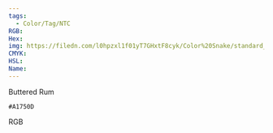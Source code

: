 ```yaml
---
tags:
  - Color/Tag/NTC
RGB:
Hex:
img: https://filedn.com/l0hpzxl1f01yT7GHxtF8cyk/Color%20Snake/standard_csv_to_svg//A1750D.svg
CMYK:
HSL:
Name:
---
```

Buttered Rum
```palette
#A1750D
```
RGB
